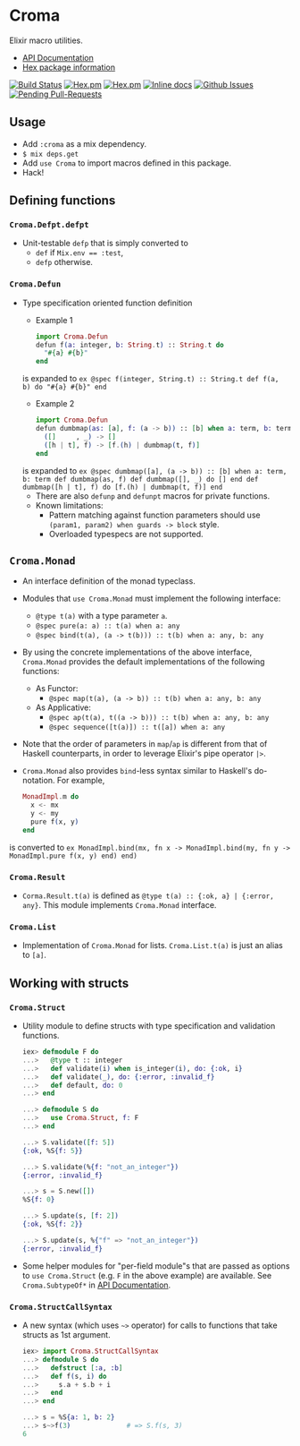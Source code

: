 Croma
=====

Elixir macro utilities.
- [API Documentation](http://hexdocs.pm/croma/)
- [Hex package information](https://hex.pm/packages/croma)

[![Build Status](https://travis-ci.org/skirino/croma.svg)](https://travis-ci.org/skirino/croma)
[![Hex.pm](http://img.shields.io/hexpm/v/croma.svg)](https://hex.pm/packages/croma)
[![Hex.pm](http://img.shields.io/hexpm/dt/croma.svg)](https://hex.pm/packages/croma)
[![Inline docs](http://inch-ci.org/github/skirino/croma.svg)](http://inch-ci.org/github/skirino/croma)
[![Github Issues](http://githubbadges.herokuapp.com/skirino/croma/issues.svg)](https://github.com/skirino/croma/issues)
[![Pending Pull-Requests](http://githubbadges.herokuapp.com/skirino/croma/pulls.svg)](https://github.com/skirino/croma/pulls)

## Usage

- Add `:croma` as a mix dependency.
- `$ mix deps.get`
- Add `use Croma` to import macros defined in this package.
- Hack!

## Defining functions

### `Croma.Defpt.defpt`

- Unit-testable `defp` that is simply converted to
    - `def` if `Mix.env == :test`,
    - `defp` otherwise.

### `Croma.Defun`

- Type specification oriented function definition
    - Example 1

        ```ex
        import Croma.Defun
        defun f(a: integer, b: String.t) :: String.t do
          "#{a} #{b}"
        end
        ```
    is expanded to
        ```ex
        @spec f(integer, String.t) :: String.t
        def f(a, b) do
          "#{a} #{b}"
        end
        ```
    - Example 2

        ```ex
        import Croma.Defun
        defun dumbmap(as: [a], f: (a -> b)) :: [b] when a: term, b: term do
          ([]     , _) -> []
          ([h | t], f) -> [f.(h) | dumbmap(t, f)]
        end
        ```
    is expanded to
        ```ex
        @spec dumbmap([a], (a -> b)) :: [b] when a: term, b: term
        def dumbmap(as, f)
        def dumbmap([], _) do
          []
        end
        def dumbmap([h | t], f) do
          [f.(h) | dumbmap(t, f)]
        end
        ```
    - There are also `defunp` and `defunpt` macros for private functions.
    - Known limitations:
        - Pattern matching against function parameters should use `(param1, param2) when guards -> block` style.
        - Overloaded typespecs are not supported.

## `Croma.Monad`

- An interface definition of the monad typeclass.
- Modules that `use Croma.Monad` must implement the following interface:
    - `@type t(a)` with a type parameter `a`.
    - `@spec pure(a: a) :: t(a) when a: any`
    - `@spec bind(t(a), (a -> t(b))) :: t(b) when a: any, b: any`
- By using the concrete implementations of the above interface, `Croma.Monad` provides the default implementations of the following functions:
    - As Functor:
        - `@spec map(t(a), (a -> b)) :: t(b) when a: any, b: any`
    - As Applicative:
        - `@spec ap(t(a), t((a -> b))) :: t(b) when a: any, b: any`
        - `@spec sequence([t(a)]) :: t([a]) when a: any`
- Note that the order of parameters in `map`/`ap` is different from that of Haskell counterparts, in order to leverage Elixir's pipe operator `|>`.
- `Croma.Monad` also provides `bind`-less syntax similar to Haskell's do-notation.
For example,

    ```ex
    MonadImpl.m do
      x <- mx
      y <- my
      pure f(x, y)
    end
    ```
is converted to
    ```ex
    MonadImpl.bind(mx, fn x ->
      MonadImpl.bind(my, fn y ->
        MonadImpl.pure f(x, y)
      end)
    end)
    ```

### `Croma.Result`

- `Corma.Result.t(a)` is defined as `@type t(a) :: {:ok, a} | {:error, any}`.
This module implements `Croma.Monad` interface.

### `Croma.List`

- Implementation of `Croma.Monad` for lists.
`Croma.List.t(a)` is just an alias to `[a]`.



## Working with structs

### `Croma.Struct`

- Utility module to define structs with type specification and validation functions.

    ```ex
    iex> defmodule F do
    ...>   @type t :: integer
    ...>   def validate(i) when is_integer(i), do: {:ok, i}
    ...>   def validate(_), do: {:error, :invalid_f}
    ...>   def default, do: 0
    ...> end

    ...> defmodule S do
    ...>   use Croma.Struct, f: F
    ...> end

    ...> S.validate([f: 5])
    {:ok, %S{f: 5}}

    ...> S.validate(%{f: "not_an_integer"})
    {:error, :invalid_f}

    ...> s = S.new([])
    %S{f: 0}

    ...> S.update(s, [f: 2])
    {:ok, %S{f: 2}}

    ...> S.update(s, %{"f" => "not_an_integer"})
    {:error, :invalid_f}
    ```

- Some helper modules for "per-field module"s that are passed as options to `use Croma.Struct` (e.g. `F` in the above example) are available.
See `Croma.SubtypeOf*` in [API Documentation](http://hexdocs.pm/croma/).

### `Croma.StructCallSyntax`

- A new syntax (which uses `~>` operator) for calls to functions that take structs as 1st argument.

    ```ex
    iex> import Croma.StructCallSyntax
    ...> defmodule S do
    ...>   defstruct [:a, :b]
    ...>   def f(s, i) do
    ...>     s.a + s.b + i
    ...>   end
    ...> end

    ...> s = %S{a: 1, b: 2}
    ...> s~>f(3)              # => S.f(s, 3)
    6
    ```
